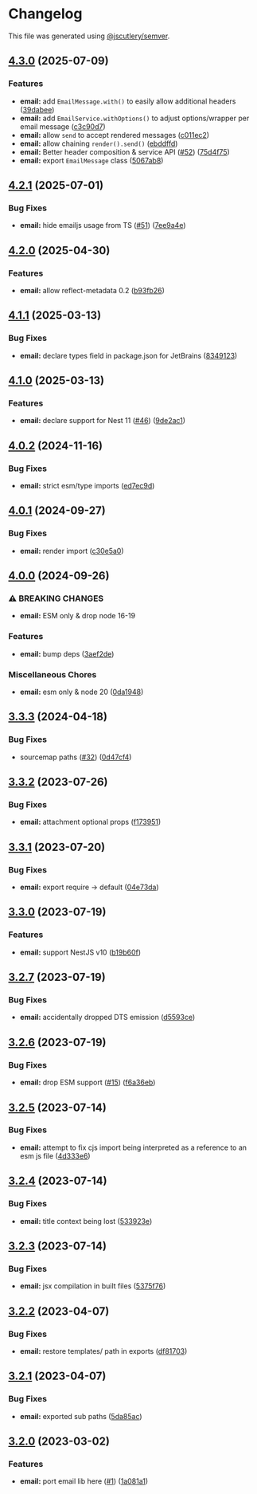 # Changelog

This file was generated using [@jscutlery/semver](https://github.com/jscutlery/semver).

## [4.3.0](https://github.com/SeedCompany/libs/compare/email-4.2.1...email-4.3.0) (2025-07-09)


### Features

* **email:** add `EmailMessage.with()` to easily allow additional headers ([39dabee](https://github.com/SeedCompany/libs/commit/39dabee4970b6ce78634b545d8928a9a37321545))
* **email:** add `EmailService.withOptions()` to adjust options/wrapper per email message ([c3c90d7](https://github.com/SeedCompany/libs/commit/c3c90d70869e3dc38e9babb313d6f610f950ff66))
* **email:** allow `send` to accept rendered messages ([c011ec2](https://github.com/SeedCompany/libs/commit/c011ec269ebc830b730dad65e334d35b0a733a5d))
* **email:** allow chaining `render().send()` ([ebddffd](https://github.com/SeedCompany/libs/commit/ebddffda375c7c31429b2fe6fd989812ad69c421))
* **email:** Better header composition & service API ([#52](https://github.com/SeedCompany/libs/issues/52)) ([75d4f75](https://github.com/SeedCompany/libs/commit/75d4f75662f3f4ace7e8e3b02ba0fffb692c57b8))
* **email:** export `EmailMessage` class ([5067ab8](https://github.com/SeedCompany/libs/commit/5067ab88b6051376bf8aebdf63deb7c1dcbec205))

## [4.2.1](https://github.com/SeedCompany/libs/compare/email-4.2.0...email-4.2.1) (2025-07-01)


### Bug Fixes

* **email:** hide emailjs usage from TS ([#51](https://github.com/SeedCompany/libs/issues/51)) ([7ee9a4e](https://github.com/SeedCompany/libs/commit/7ee9a4eaea9056829ba62aa4a6631da94f3fbf51))

## [4.2.0](https://github.com/SeedCompany/libs/compare/email-4.1.1...email-4.2.0) (2025-04-30)


### Features

* **email:** allow reflect-metadata 0.2 ([b93fb26](https://github.com/SeedCompany/libs/commit/b93fb265ea9196da74f4fda4dd9d68f758f17a0c))

## [4.1.1](https://github.com/SeedCompany/libs/compare/email-4.1.0...email-4.1.1) (2025-03-13)


### Bug Fixes

* **email:** declare types field in package.json for JetBrains ([8349123](https://github.com/SeedCompany/libs/commit/8349123ca34ae9b218808869a9a162146b3e4ff2))

## [4.1.0](https://github.com/SeedCompany/libs/compare/email-4.0.2...email-4.1.0) (2025-03-13)


### Features

* **email:** declare support for Nest 11 ([#46](https://github.com/SeedCompany/libs/issues/46)) ([9de2ac1](https://github.com/SeedCompany/libs/commit/9de2ac1fa7ebcf556c2268e9dd218777f2a178e5))

## [4.0.2](https://github.com/SeedCompany/libs/compare/email-4.0.1...email-4.0.2) (2024-11-16)


### Bug Fixes

* **email:** strict esm/type imports ([ed7ec9d](https://github.com/SeedCompany/libs/commit/ed7ec9db1640b791edb626a4b41f5e00ae7ee952))

## [4.0.1](https://github.com/SeedCompany/libs/compare/email-4.0.0...email-4.0.1) (2024-09-27)


### Bug Fixes

* **email:** render import ([c30e5a0](https://github.com/SeedCompany/libs/commit/c30e5a0036939e10a0f2965945f42e85b6b837e6))

## [4.0.0](https://github.com/SeedCompany/libs/compare/email-3.3.3...email-4.0.0) (2024-09-26)


### ⚠ BREAKING CHANGES

* **email:** ESM only & drop node 16-19

### Features

* **email:** bump deps ([3aef2de](https://github.com/SeedCompany/libs/commit/3aef2ded4198823112ce3c6cbf787db3f1297c38))


### Miscellaneous Chores

* **email:** esm only & node 20 ([0da1948](https://github.com/SeedCompany/libs/commit/0da19485ee4c8d7a80732254ac42c52a55db1c2b))

## [3.3.3](https://github.com/SeedCompany/libs/compare/email-3.3.2...email-3.3.3) (2024-04-18)


### Bug Fixes

* sourcemap paths ([#32](https://github.com/SeedCompany/libs/issues/32)) ([0d47cf4](https://github.com/SeedCompany/libs/commit/0d47cf47898fbe24f3adb8fdf4cb000b40f68a89))

## [3.3.2](https://github.com/SeedCompany/libs/compare/email-3.3.1...email-3.3.2) (2023-07-26)


### Bug Fixes

* **email:** attachment optional props ([f173951](https://github.com/SeedCompany/libs/commit/f173951123e6c1eb3d6b682f7f2211e5c83f15d3))

## [3.3.1](https://github.com/SeedCompany/libs/compare/email-3.3.0...email-3.3.1) (2023-07-20)


### Bug Fixes

* **email:** export require -> default ([04e73da](https://github.com/SeedCompany/libs/commit/04e73da1d83d71cd8c1bec4d893b586b9382201d))

## [3.3.0](https://github.com/SeedCompany/libs/compare/email-3.2.7...email-3.3.0) (2023-07-19)


### Features

* **email:** support NestJS v10 ([b19b60f](https://github.com/SeedCompany/libs/commit/b19b60f83cd8b621dddf3410d938481d234d90a0))

## [3.2.7](https://github.com/SeedCompany/libs/compare/email-3.2.6...email-3.2.7) (2023-07-19)


### Bug Fixes

* **email:** accidentally dropped DTS emission ([d5593ce](https://github.com/SeedCompany/libs/commit/d5593cea622bce9654c62f79cc699320ef92f82f))

## [3.2.6](https://github.com/SeedCompany/libs/compare/email-3.2.5...email-3.2.6) (2023-07-19)


### Bug Fixes

* **email:** drop ESM support ([#15](https://github.com/SeedCompany/libs/issues/15)) ([f6a36eb](https://github.com/SeedCompany/libs/commit/f6a36eb8f33d8d6ae17cf172f7b7d7a7c2b95639))

## [3.2.5](https://github.com/SeedCompany/libs/compare/email-3.2.4...email-3.2.5) (2023-07-14)


### Bug Fixes

* **email:** attempt to fix cjs import being interpreted as a reference to an esm js file ([4d333e6](https://github.com/SeedCompany/libs/commit/4d333e6ce8678700ad0f5390992f9cbfa0163e2d))

## [3.2.4](https://github.com/SeedCompany/libs/compare/email-3.2.3...email-3.2.4) (2023-07-14)


### Bug Fixes

* **email:** title context being lost ([533923e](https://github.com/SeedCompany/libs/commit/533923ed016e667af8463adea02233a32b50144b))

## [3.2.3](https://github.com/SeedCompany/libs/compare/email-3.2.2...email-3.2.3) (2023-07-14)


### Bug Fixes

* **email:** jsx compilation in built files ([5375f76](https://github.com/SeedCompany/libs/commit/5375f769542b74a33c962181cf9d8e8308e8a2d2))

## [3.2.2](https://github.com/SeedCompany/libs/compare/email-3.2.1...email-3.2.2) (2023-04-07)


### Bug Fixes

* **email:** restore templates/ path in exports ([df81703](https://github.com/SeedCompany/libs/commit/df81703972ed09592f231334de65aafe391e027d))

## [3.2.1](https://github.com/SeedCompany/libs/compare/email-3.2.0...email-3.2.1) (2023-04-07)


### Bug Fixes

* **email:** exported sub paths ([5da85ac](https://github.com/SeedCompany/libs/commit/5da85acecf842a35e8b096580ea65959191b3340))

## [3.2.0](https://github.com/SeedCompany/libs/compare/email-3.1.0...email-3.2.0) (2023-03-02)


### Features

* **email:** port email lib here ([#1](https://github.com/SeedCompany/libs/issues/1)) ([1a081a1](https://github.com/SeedCompany/libs/commit/1a081a1bb1448a79fd4b35a4c7e8920239be66fa))
